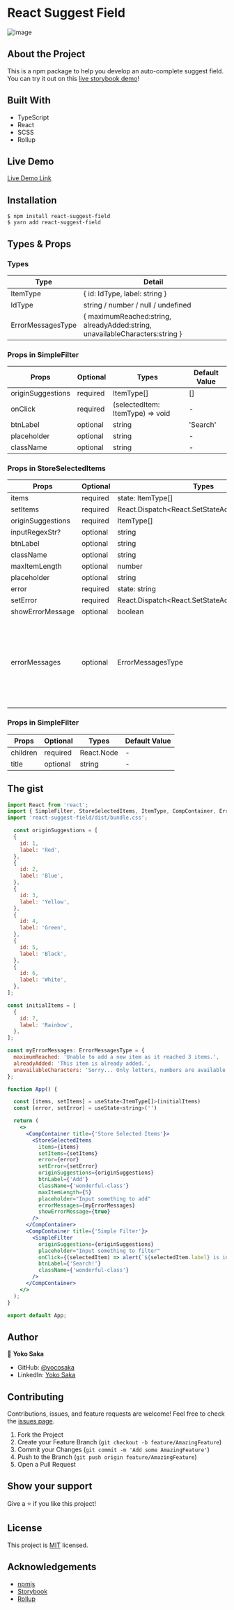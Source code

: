 # React Suggest Field

![image](./image.gif)

## About the Project

This is a npm package to help you develop an auto-complete suggest field.
You can try it out on this [live storybook demo](https://yocosaka-react-suggest-field.netlify.app/)!

## Built With

- TypeScript
- React
- SCSS
- Rollup

## Live Demo

[Live Demo Link](https://yocosaka-react-suggest-field.netlify.app/)

## Installation

```
$ npm install react-suggest-field
$ yarn add react-suggest-field
```
## Types & Props

### Types

| Type  | Detail           |
| ----------------- | ---------------------------------------------------------------------------- |
| ItemType          | { id: IdType, label: string }|
| IdType| string / number / null / undefined       |
| ErrorMessagesType | { maximumReached:string, alreadyAdded:string, unavailableCharacters:string } |

### Props in SimpleFilter

| Props | Optional | Types    | Default Value |
| ----------------- | -------- | -------------------------------- | ------------- |
| originSuggestions | required | ItemType[]           | []|
| onClick           | required | (selectedItem: ItemType) => void | - |
| btnLabel          | optional | string   | 'Search'      |
| placeholder       | optional | string   | - |
| className         | optional | string   | - |

### Props in StoreSelectedItems

| Props | Optional | Types        | Default Value  |
| ----------------- | -------- | ------------------------------------------------ | -------------------------------------------------------------------------------------------------------------------------------------------------------------------------------------- |
| items | required | state: ItemType[]        | -  |
| setItems          | required | React.Dispatch<React.SetStateAction<ItemType[]>> | -  |
| originSuggestions | required | ItemType[]   | -  |
| inputRegexStr?    | optional | string       | /[A-Za-z0-9\s]/|
| btnLabel          | optional | string       | 'Add'          |
| className         | optional | string       | -  |
| maxItemLength     | optional | number       | -  |
| placeholder       | optional | string       | -  |
| error | required | state: string| -  |
| setError          | required | React.Dispatch<React.SetStateAction<string>>     | -  |
| showErrorMessage  | optional | boolean      | true |
| errorMessages     | optional | ErrorMessagesType        | maximumReached: 'Unable to add a new item as it reached 3 items.', alreadyAdded: 'This item is already added.', unavailableCharacters: 'Sorry... Only letters, numbers are available.' |

### Props in SimpleFilter

| Props | Optional | Types    | Default Value |
| ----------------- | -------- | -------------------------------- | ------------- |
| children | required | React.Node | -|
| title | optional | string | - |

## The gist

```jsx
import React from 'react';
import { SimpleFilter, StoreSelectedItems, ItemType, CompContainer, ErrorMessagesType } from 'react-suggest-field';
import 'react-suggest-field/dist/bundle.css';

  const originSuggestions = [
  {
    id: 1,
    label: 'Red',
  },
  {
    id: 2,
    label: 'Blue',
  },
  {
    id: 3,
    label: 'Yellow',
  },
  {
    id: 4,
    label: 'Green',
  },
  {
    id: 5,
    label: 'Black',
  },
  {
    id: 6,
    label: 'White',
  },
];

const initialItems = [
  {
    id: 7,
    label: 'Rainbow',
  },
];

const myErrorMessages: ErrorMessagesType = {
  maximumReached: 'Unable to add a new item as it reached 3 items.',
  alreadyAdded: 'This item is already added.',
  unavailableCharacters: 'Sorry... Only letters, numbers are available.',
};

function App() {

  const [items, setItems] = useState<ItemType[]>(initialItems)
  const [error, setError] = useState<string>('')

  return (
    <>
      <CompContainer title={'Store Selected Items'}>
        <StoreSelectedItems
          items={items}
          setItems={setItems}
          error={error}
          setError={setError}
          originSuggestions={originSuggestions}
          btnLabel={'Add'}
          className={'wonderful-class'}
          maxItemLength={5}
          placeholder="Input something to add"
          errorMessages={myErrorMessages}
          showErrorMessage={true}
        />
      </CompContainer>
      <CompContainer title={'Simple Filter'}>
        <SimpleFilter
          originSuggestions={originSuggestions}
          placeholder="Input something to filter"
          onClick={(selectedItem) => alert(`${selectedItem.label} is inputted!`)}
          btnLabel={'Search!'}
          className={'wonderful-class'}
        />
      </CompContainer>
    </>
  );
}

export default App;
```

## Author

👤 **Yoko Saka**

- GitHub: [@yocosaka](https://github.com/yocosaka)
- LinkedIn: [Yoko Saka](https://www.linkedin.com/in/yokosaka)

## Contributing

Contributions, issues, and feature requests are welcome!
Feel free to check the [issues page](../../issues).

1. Fork the Project
2. Create your Feature Branch (`git checkout -b feature/AmazingFeature`)
3. Commit your Changes (`git commit -m 'Add some AmazingFeature'`)
4. Push to the Branch (`git push origin feature/AmazingFeature`)
5. Open a Pull Request

## Show your support

Give a ⭐️ if you like this project!

## License

This project is [MIT](./LICENSE) licensed.

## Acknowledgements

- [npmjs](https://www.npmjs.com/)
- [Storybook](https://storybook.js.org/)
- [Rollup](https://rollupjs.org/)
